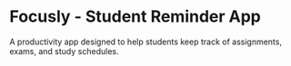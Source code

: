 # Focusly - Student Reminder App

A productivity app designed to help students keep track of assignments, exams, and study schedules.

